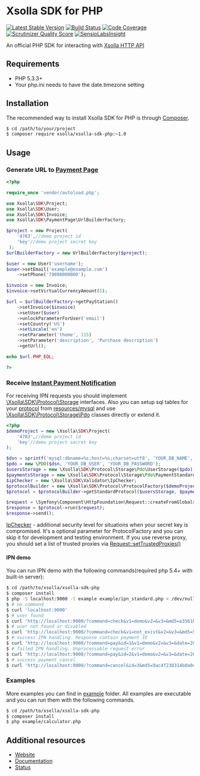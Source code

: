 # Xsolla SDK for PHP

[![Latest Stable Version](https://poser.pugx.org/xsolla/xsolla-sdk-php/v/stable.png)](https://packagist.org/packages/xsolla/xsolla-sdk-php)
[![Build Status](https://travis-ci.org/xsolla/xsolla-sdk-php.png?branch=master)](https://travis-ci.org/xsolla/xsolla-sdk-php)
[![Code Coverage](https://scrutinizer-ci.com/g/xsolla/xsolla-sdk-php/badges/coverage.png?s=6961fe8e4895fe6292b981f53c2ebc8f89fb1309)](https://scrutinizer-ci.com/g/xsolla/xsolla-sdk-php/)
[![Scrutinizer Quality Score](https://scrutinizer-ci.com/g/xsolla/xsolla-sdk-php/badges/quality-score.png?s=e04a6701a560d126eef80f33f8a1181372588472)](https://scrutinizer-ci.com/g/xsolla/xsolla-sdk-php/)
[![SensioLabsInsight](https://insight.sensiolabs.com/projects/44ae8284-c5c3-40f8-b1e3-de4093995db5/mini.png)](https://insight.sensiolabs.com/projects/44ae8284-c5c3-40f8-b1e3-de4093995db5)

An official PHP SDK for interacting with [Xsolla HTTP API](http://xsolla.github.io/)

## Requirements

* PHP 5.3.3+
* Your php.ini needs to have the date.timezone setting

## Installation

The recommended way to install Xsolla SDK for PHP is through [Composer](http://getcomposer.org).

``` bash
$ cd /path/to/your/project
$ composer require xsolla/xsolla-sdk-php:~1.0
```

## Usage

### Generate URL to [Payment Page](http://xsolla.github.io/en/plugindemonstration.html)

``` php
<?php

require_once 'vendor/autoload.php';

use Xsolla\SDK\Project;
use Xsolla\SDK\User;
use Xsolla\SDK\Invoice;
use Xsolla\SDK\PaymentPage\UrlBuilderFactory;

$project = new Project(
    '4783',//demo project id
    'key'//demo project secret key
 );
$urlBuilderFactory = new UrlBuilderFactory($project);

$user = new User('username');
$user->setEmail('example@example.com')
    ->setPhone('79090000000');

$invoice = new Invoice;
$invoice->setVirtualCurrencyAmount(5);

$url = $urlBuilderFactory->getPayStation()
    ->setInvoice($invoice)
    ->setUser($user)
    ->unlockParameterForUser('email')
    ->setCountry('US')
    ->setLocale('en')
    ->setParameter('theme', 115)
    ->setParameter('description', 'Purchase description')
    ->getUrl();

echo $url.PHP_EOL;

?>
```
### Receive [Instant Payment Notification](http://xsolla.github.io/en/currency.html)

For receiving IPN requests you should implement [\Xsolla\SDK\Protocol\Storage](https://github.com/xsolla/xsolla-sdk-php/tree/master/src/Protocol/Storage) interfaces.
Also you can setup sql tables for your [protocol](http://xsolla.github.io/en/currency.html) from [resources/mysql](https://github.com/xsolla/xsolla-sdk-php/tree/master/resources/mysql) and use [\Xsolla\SDK\Protocol\Storage\Pdo](https://github.com/xsolla/xsolla-sdk-php/tree/master/src/Protocol/Storage/Pdo) classes directly or extend it.

``` php
<?php
$demoProject = new \Xsolla\SDK\Project(
    '4783',//demo project id
    'key'//demo project secret key
);

$dsn = sprintf('mysql:dbname=%s;host=%s;charset=utf8', 'YOUR_DB_NAME', 'YOUR_DB_HOST');
$pdo = new \PDO($dsn, 'YOUR_DB_USER', 'YOUR_DB_PASSWORD');
$usersStorage = new \Xsolla\SDK\Protocol\Storage\Pdo\UserStorage($pdo);
$paymentsStorage = new \Xsolla\SDK\Protocol\Storage\Pdo\PaymentStandardStorage($pdo);
$ipChecker = new \Xsolla\SDK\Validator\IpChecker;
$protocolBuilder = new \Xsolla\SDK\Protocol\ProtocolFactory($demoProject, $ipChecker);
$protocol = $protocolBuilder->getStandardProtocol($usersStorage, $paymentsStorage);

$request = \Symfony\Component\HttpFoundation\Request::createFromGlobals();
$response = $protocol->run($request);
$response->send();
```
[IpChecker](https://github.com/xsolla/xsolla-sdk-php/blob/master/src/Validator/IpChecker.php) - additional security level for situations when your secret key is compromised.
It's a optional parameter for ProtocolFactory and you can skip it for development and testing environment.
If you use reverse proxy, you should set a list of trusted proxies via [Request::setTrustedProxies()](http://symfony.com/doc/current/components/http_foundation/trusting_proxies.html)

#### IPN demo
You can run IPN demo with the following commands(required php 5.4+ with built-in server):

``` bash
$ cd /path/to/xsolla/xsolla-sdk-php
$ composer install
$ php -S localhost:9000 -t example example/ipn_standard.php > /dev/null 2>&1 &
$ # no command
$ curl 'localhost:9000'
$ # user found
$ curl 'http://localhost:9000/?command=check&v1=demo&v2=&v3=&md5=a3561b90df78828133eb285e36965419'
$ # user not found or disabled
$ curl 'http://localhost:9000/?command=check&v1=not_exist&v2=&v3=&md5=5f67cabd3cf27cac2944e7f9f762a42a'
$ # success IPN handling. Response contain payment ID
$ curl 'http://localhost:9000/?command=pay&id=1&v1=demo&v2=&v3=&date=2014-02-19+13%3A03%3A52&sum=1&md5=eae3e95e93ff64f72aeb9fadfd8f0d66'
$ # failed IPN handling. Unprocessable request error
$ curl 'http://localhost:9000/?command=pay&id=2&v1=demo&v2=&v3=&date=2014-02-19+13%3A04%3A30&sum=5&md5=3067aeb81faa883f36d27acc9d808abb'
$ # success payment cancel
$ curl 'http://localhost:9000/?command=cancel&id=3&md5=9ac4f238314b0a0dae5be98151d19f33'
```
### Examples
More examples you can find in [example](https://github.com/xsolla/xsolla-sdk-php/tree/master/example) folder.
All examples are executable and you can run them with the following commands.

``` bash
$ cd /path/to/xsolla/xsolla-sdk-php
$ composer install
$ php example/calculator.php
```
## Additional resources

* [Website](http://xsolla.com)
* [Documentation](http://xsolla.github.io)
* [Status](http://status.xsolla.com)

